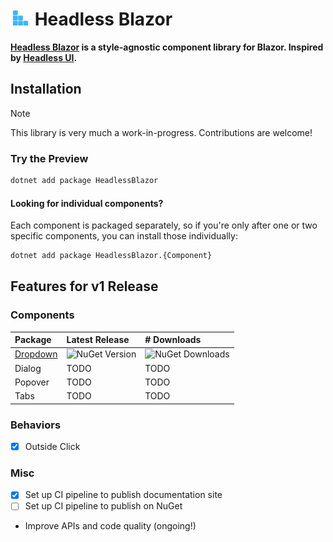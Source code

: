 <h1>
  <img src="HeadlessBlazorLogo.svg" width="24" hspace="4" /> Headless Blazor
</h1>

**[Headless Blazor](https://github.com/erinnmclaughlin/HeadlessBlazor) is a style-agnostic component library for Blazor. Inspired by [Headless UI](https://headlessui.com).**

## Installation

> [!NOTE]  
> This library is very much a work-in-progress. Contributions are welcome!

### Try the Preview

```cmd
dotnet add package HeadlessBlazor
```

#### Looking for individual components?
Each component is packaged separately, so if you're only after one or two specific components, you can install those individually:

```cmd
dotnet add package HeadlessBlazor.{Component}
```

## Features for v1 Release
### Components

| Package | Latest Release | # Downloads |
| :-- | :-- | :-- |
| [Dropdown](https://www.nuget.org/packages/HeadlessBlazor.Dropdown) | ![NuGet Version](https://img.shields.io/nuget/vpre/HeadlessBlazor.Dropdown?logo=NuGet) | ![NuGet Downloads](https://img.shields.io/nuget/dt/HeadlessBlazor.Dropdown) |
| Dialog | TODO | TODO |
| Popover | TODO | TODO |
| Tabs | TODO | TODO |

### Behaviors
- [x] Outside Click

### Misc
- [x] Set up CI pipeline to publish documentation site
- [ ] Set up CI pipeline to publish on NuGet
- Improve APIs and code quality (ongoing!)
